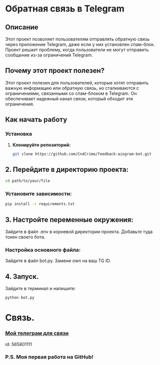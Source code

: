 # Обратная связь в Telegram

## Описание

Этот проект позволяет пользователям отправлять обратную связь через приложение Telegram, даже если у них установлен спам-блок. Проект решает проблему, когда пользователи не могут отправить сообщение из-за ограничений Telegram.

## Почему этот проект полезен?

Этот проект полезен для пользователей, которые хотят отправить важную информацию или обратную связь, но сталкиваются с ограничениями, связанными со спам-блоком в Telegram. Он обеспечивает надежный канал связи, который обходит эти ограничения.

## Как начать работу

### Установка

1. **Клонируйте репозиторий:**
   ```bash
   git clone https://github.com/CndCrime/feedback-aiogram-bot.git

## 2. Перейдите в директорию проекта:
```bash
cd path/to/your/file
```
### **Установите зависимости:**
```bash
pip install -r requirements.txt
```
## 3. **Настройте переменные окружения:**

Зайдите в файл .env в корневой директории проекта.
Добавьте туда токен своего бота.

### **Настройка основного файла:**

Зайдите в файл bot.py.
Замени own на ваш TG ID.

## **4. Запуск.**

Зайдите в терминал и напишите:
```bash
python bot.py
```

# Связь.
### [Мой телеграм для связи](https://t.me/CndCrime)
 id: 565801111

### P.S. Моя первая работа на GitHub!
